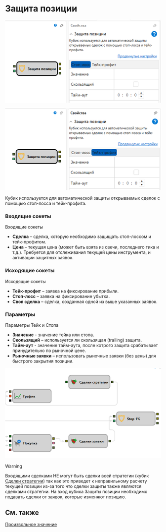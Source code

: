 # Защита позиции

![Designer Protect positions 00](../images/Designer_Protect_positions_00.png)

![Designer Protect positions 01](../images/Designer_Protect_positions_01.png)

Кубик используется для автоматической защиты открываемых сделок с помощью стоп\-лосса и тейк\-профита. 

### Входящие сокеты

Входящие сокеты

- **Сделка** – сделка, которую необходимо защищать стоп\-лоссом и тейк\-профитом.
- **Цена** – текущая цена (может быть взята из свечи, последнего тика и т.д.). Требуется для отслеживания текущей цены инструмента, и активации защитных заявок.

### Исходящие сокеты

Исходящие сокеты

- **Тейк-профит** – заявка на фиксирование прибыли.
- **Стоп-лосс** – заявка на фиксирование убытка.
- **Своя сделка** – сделка, созданная одной из выше указанных заявок.

### Параметры

Параметры Тейк и Стопа

- **Значение** - значение тейка или стопа.
- **Скользящий** – используется ли скользящая (trailing) защита.
- **Тайм-аут** - значение тайм-аута, после котрого защита срабатывает принудительно по рыночной цене.
- **Рыночные заявки** – использовать рыночные заявки (без цены) для быстрого закрытия позиции.

![Designer Protect positions 02](../images/Designer_Protect_positions_02.png)

> [!WARNING]
> Входящими сделками НЕ могут быть сделки всей стратегии (кубик [Сделки стратегии](Designer_Trades_strategy.md)) так как это приведет к неправильному расчету текущей позиции из-за того что сделки защиты также являются сделками стратегии. На вход кубика Защиты позиции необходимо подавать сделки от заявок, которые изменяют позицию.

## См. также

[Произвольное значение](Designer_Random.md)
